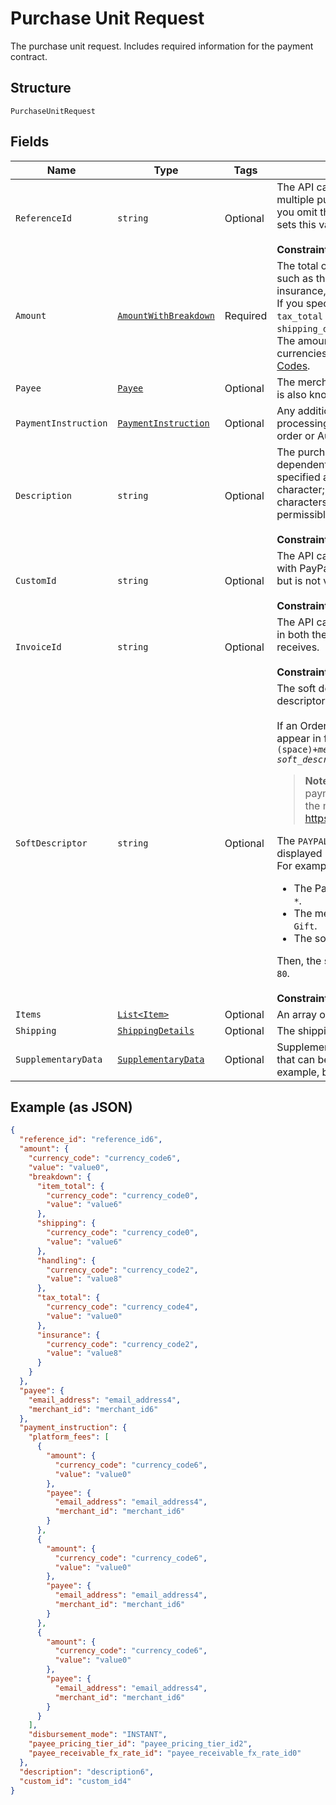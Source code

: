 
# Purchase Unit Request

The purchase unit request. Includes required information for the payment contract.

## Structure

`PurchaseUnitRequest`

## Fields

| Name | Type | Tags | Description |
|  --- | --- | --- | --- |
| `ReferenceId` | `string` | Optional | The API caller-provided external ID for the purchase unit. Required for multiple purchase units when you must update the order through `PATCH`. If you omit this value and the order contains only one purchase unit, PayPal sets this value to `default`.<br><br>**Constraints**: *Minimum Length*: `1`, *Maximum Length*: `256` |
| `Amount` | [`AmountWithBreakdown`](../../doc/models/amount-with-breakdown.md) | Required | The total order amount with an optional breakdown that provides details, such as the total item amount, total tax amount, shipping, handling, insurance, and discounts, if any.<br/>If you specify `amount.breakdown`, the amount equals `item_total` plus `tax_total` plus `shipping` plus `handling` plus `insurance` minus `shipping_discount` minus discount.<br/>The amount must be a positive number. For listed of supported currencies and decimal precision, see the PayPal REST APIs <a href="/docs/integration/direct/rest/currency-codes/">Currency Codes</a>. |
| `Payee` | [`Payee`](../../doc/models/payee.md) | Optional | The merchant who receives the funds and fulfills the order. The merchant is also known as the payee. |
| `PaymentInstruction` | [`PaymentInstruction`](../../doc/models/payment-instruction.md) | Optional | Any additional payment instructions to be consider during payment processing. This processing instruction is applicable for Capturing an order or Authorizing an Order. |
| `Description` | `string` | Optional | The purchase description. The maximum length of the character is dependent on the type of characters used. The character length is specified assuming a US ASCII character. Depending on type of character; (e.g. accented character, Japanese characters) the number of characters that that can be specified as input might not equal the permissible max length.<br><br>**Constraints**: *Minimum Length*: `1`, *Maximum Length*: `127` |
| `CustomId` | `string` | Optional | The API caller-provided external ID. Used to reconcile client transactions with PayPal transactions. Appears in transaction and settlement reports but is not visible to the payer.<br><br>**Constraints**: *Minimum Length*: `1`, *Maximum Length*: `127` |
| `InvoiceId` | `string` | Optional | The API caller-provided external invoice number for this order. Appears in both the payer's transaction history and the emails that the payer receives.<br><br>**Constraints**: *Minimum Length*: `1`, *Maximum Length*: `127` |
| `SoftDescriptor` | `string` | Optional | The soft descriptor is the dynamic text used to construct the statement descriptor that appears on a payer's card statement.<br><br>If an Order is paid using the "PayPal Wallet", the statement descriptor will appear in following format on the payer's card statement: <code><var>PAYPAL_prefix</var>+(space)+<var>merchant_descriptor</var>+(space)+ <var>soft_descriptor</var></code><blockquote><strong>Note:</strong> The merchant descriptor is the descriptor of the merchant’s payment receiving preferences which can be seen by logging into the merchant account https://www.sandbox.paypal.com/businessprofile/settings/info/edit</blockquote>The <code>PAYPAL</code> prefix uses 8 characters. Only the first 22 characters will be displayed in the statement. <br>For example, if:<ul><li>The PayPal prefix toggle is <code>PAYPAL *</code>.</li><li>The merchant descriptor in the profile is <code>Janes Gift</code>.</li><li>The soft descriptor is <code>800-123-1234</code>.</li></ul>Then, the statement descriptor on the card is <code>PAYPAL * Janes Gift 80</code>.<br><br>**Constraints**: *Minimum Length*: `1`, *Maximum Length*: `22` |
| `Items` | [`List<Item>`](../../doc/models/item.md) | Optional | An array of items that the customer purchases from the merchant. |
| `Shipping` | [`ShippingDetails`](../../doc/models/shipping-details.md) | Optional | The shipping details. |
| `SupplementaryData` | [`SupplementaryData`](../../doc/models/supplementary-data.md) | Optional | Supplementary data about a payment. This object passes information that can be used to improve risk assessments and processing costs, for example, by providing Level 2 and Level 3 payment data. |

## Example (as JSON)

```json
{
  "reference_id": "reference_id6",
  "amount": {
    "currency_code": "currency_code6",
    "value": "value0",
    "breakdown": {
      "item_total": {
        "currency_code": "currency_code0",
        "value": "value6"
      },
      "shipping": {
        "currency_code": "currency_code0",
        "value": "value6"
      },
      "handling": {
        "currency_code": "currency_code2",
        "value": "value8"
      },
      "tax_total": {
        "currency_code": "currency_code4",
        "value": "value0"
      },
      "insurance": {
        "currency_code": "currency_code2",
        "value": "value8"
      }
    }
  },
  "payee": {
    "email_address": "email_address4",
    "merchant_id": "merchant_id6"
  },
  "payment_instruction": {
    "platform_fees": [
      {
        "amount": {
          "currency_code": "currency_code6",
          "value": "value0"
        },
        "payee": {
          "email_address": "email_address4",
          "merchant_id": "merchant_id6"
        }
      },
      {
        "amount": {
          "currency_code": "currency_code6",
          "value": "value0"
        },
        "payee": {
          "email_address": "email_address4",
          "merchant_id": "merchant_id6"
        }
      },
      {
        "amount": {
          "currency_code": "currency_code6",
          "value": "value0"
        },
        "payee": {
          "email_address": "email_address4",
          "merchant_id": "merchant_id6"
        }
      }
    ],
    "disbursement_mode": "INSTANT",
    "payee_pricing_tier_id": "payee_pricing_tier_id2",
    "payee_receivable_fx_rate_id": "payee_receivable_fx_rate_id0"
  },
  "description": "description6",
  "custom_id": "custom_id4"
}
```

